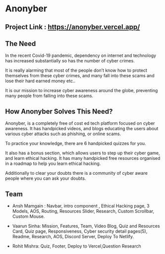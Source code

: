 # Anonyber

## Project Link : https://anonyber.vercel.app/

## The Need

In the recent Covid-19 pandemic, dependency on internet and technology has increased 
substantially so has the number of cyber crimes.

It is really alarming that most of the people don’t know how to protect themselves 
from these cyber crimes, and many fall into these scams and lose their hard earned money etc..

It is our mission to increase cyber awareness around the globe, 
preventing many people from falling into these scams.

## How Anonyber Solves This Need?

Anonyber, is a completely free of cost ed tech platform focused on cyber awareness. It has handpicked videos, and blogs educating the users about various cyber attacks such as phishing, or online scams.

To practice your knowledge, there are 6 handpicked quizzes for you.

It also has a bonus section, which allows users to step up their cyber game, and learn ethical hacking. It has many handpicked free resources organised in a roadmap to help you learn ethical hacking.

Additionally to clear your doubts there is a community of cyber aware people where you can ask your doubts.

## Team

- Ansh Mamgain : Navbar, intro component , Ethical Hacking page, 3 Models, AOS, Routing, Resources Slider, Research, Custom Scrollbar, Custom Mouse.

- Vaarun Sinha: Mission, Features, Team, Video  Blog, Quiz and Resources Card, Quiz page, Responsiveness, Cyber security detail pages(5), Readme, Research, AOS, Discord Server, Deploy To Netlify.

- Rohit Mishra: Quiz, Footer, Deploy to Vercel,Question Research 
